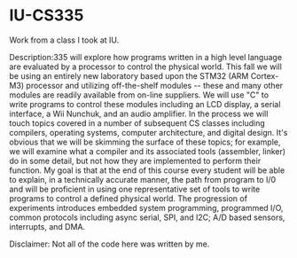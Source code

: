# IU-CS335
Work from a class I took at IU.

Description:335 will explore how programs written in a high level language are evaluated by a processor to control the physical world. This fall we will be using an entirely new laboratory based upon the STM32 (ARM Cortex-M3) processor and utilizing off-the-shelf modules -- these and many other modules are readily available from on-line suppliers. We will use "C" to write programs to control these modules including an LCD display, a serial interface, a Wii Nunchuk, and an audio amplifier. In the process we will touch topics covered in a number of subsequent CS classes including compilers, operating systems, computer architecture, and digital design. It's obvious that we will be skimming the surface of these topics; for example, we will examine what a compiler and its associated tools (assembler, linker) do in some detail, but not how they are implemented to perform their function. My goal is that at the end of this course every student will be able to explain, in a technically accurate manner, the path from program to I/0 and will be proficient in using one representative set of tools to write programs to control a defined physical world. The progression of experiments introduces embedded system programming, programmed I/O, common protocols including async serial, SPI, and I2C; A/D based sensors, interrupts, and DMA.

Disclaimer: Not all of the code here was written by me.
